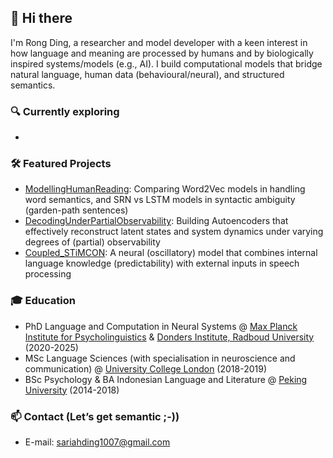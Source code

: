 ## 👋 Hi there
I'm Rong Ding, a researcher and model developer with a keen interest in how language and meaning are processed by humans and by biologically inspired systems/models (e.g., AI). I build computational models that bridge natural language, human data (behavioural/neural), and structured semantics.

### 🔍 Currently exploring
- 

### 🛠️ Featured Projects
- [ModellingHumanReading](https://github.com/Rong-Ding/ModellingHumanReading): Comparing Word2Vec models in handling word semantics, and SRN vs LSTM models in syntactic ambiguity (garden-path sentences)
- [DecodingUnderPartialObservability](https://github.com/Rong-Ding/DecodingUnderPartialObservability): Building Autoencoders that effectively reconstruct latent states and system dynamics under varying degrees of (partial) observability
- [Coupled_STiMCON](https://github.com/Rong-Ding/Coupled_STiMCON): A neural (oscillatory) model that combines internal language knowledge (predictability) with external inputs in speech processing

### 🎓 Education
- PhD Language and Computation in Neural Systems @ [Max Planck Institute for Psycholinguistics](https://mpi.nl) & [Donders Institute, Radboud University](https://www.ru.nl/en/donders-institute) (2020-2025)
- MSc Language Sciences (with specialisation in neuroscience and communication) @ [University College London](https://ucl.ac.uk) (2018-2019)
- BSc Psychology & BA Indonesian Language and Literature @ [Peking University](https://pku.edu.cn) (2014-2018)

### 📫 Contact (Let’s get semantic ;-))
- E-mail: sariahding1007@gmail.com

<!--
**Rong-Ding/Rong-Ding** is a ✨ _special_ ✨ repository because its `README.md` (this file) appears on your GitHub profile.

Here are some ideas to get you started:

- 🔭 I’m currently working on ...
- 🌱 I’m currently learning ...
- 👯 I’m looking to collaborate on ...
- 🤔 I’m looking for help with ...
- 💬 Ask me about ...
- 📫 sariahding1007@gmail.com
- ⚡ Fun fact: ...
-->
